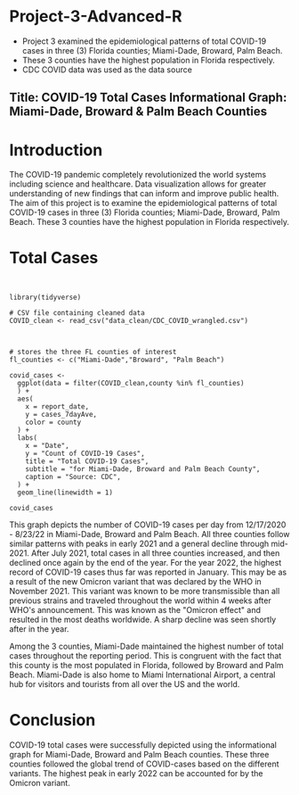 # Project-3-Advanced-R
- Project 3 examined the epidemiological patterns of total COVID-19 cases in three (3) Florida counties; Miami-Dade, Broward, Palm Beach.
- These 3 counties have the highest population in Florida respectively.
- CDC COVID data was used as the data source


## Title: COVID-19 Total Cases Informational Graph: Miami-Dade, Broward & Palm Beach Counties




# Introduction




The COVID-19 pandemic completely revolutionized the world systems including science and healthcare. Data visualization allows for greater understanding of new findings that can inform and improve public health. The aim of this project is to examine the epidemiological patterns of total COVID-19 cases in three (3) Florida counties; Miami-Dade, Broward, Palm Beach. These 3 counties have the highest population in Florida respectively. 





# Total Cases
```{r data-setup}


library(tidyverse)

# CSV file containing cleaned data
COVID_clean <- read_csv("data_clean/CDC_COVID_wrangled.csv")


```

```{r average-cases}

# stores the three FL counties of interest
fl_counties <- c("Miami-Dade","Broward", "Palm Beach")

covid_cases <- 
  ggplot(data = filter(COVID_clean,county %in% fl_counties)
  ) +
  aes(
    x = report_date,
    y = cases_7dayAve,
    color = county
  ) +
  labs(
    x = "Date",
    y = "Count of COVID-19 Cases",
    title = "Total COVID-19 Cases",
    subtitle = "for Miami-Dade, Broward and Palm Beach County",
    caption = "Source: CDC",
  ) +
  geom_line(linewidth = 1)

covid_cases
```

This graph depicts the number of COVID-19 cases per day from 12/17/2020 - 8/23/22 in Miami-Dade, Broward and Palm Beach. All three counties follow similar patterns with peaks in early 2021 and a general decline through mid-2021. After July 2021, total cases in all three counties increased, and then declined once again by the end of the year. For the year 2022, the highest record of COVID-19 cases thus far was reported in January. This may be as a result of the new  Omicron variant that was declared by the WHO in November 2021. This variant was known to be more transmissible than all previous strains and traveled throughout the world within 4 weeks after WHO's announcement. This was known as the "Omicron effect" and resulted in the most deaths worldwide. A sharp decline was seen shortly after in the year. 

Among the 3 counties, Miami-Dade maintained the highest number of total cases throughout the reporting period. This is congruent with the fact that this county is the most populated in Florida, followed by Broward and Palm Beach. Miami-Dade is also home to Miami International Airport, a central hub for visitors and tourists from all over the US and the world.  





# Conclusion




COVID-19 total cases were successfully depicted using the informational graph for Miami-Dade, Broward and Palm Beach counties. These three counties followed the global trend of COVID-cases based on the different variants. The highest peak in early 2022 can be accounted for by the Omicron variant.



